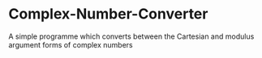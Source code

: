 # Complex-Number-Converter
A simple programme which converts between the Cartesian and modulus argument forms of complex numbers
